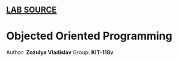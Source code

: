 ## [LAB SOURCE](//https://oop-khpi.github.io/)
# Objected Oriented Programming 

Author: **Zozulya Vladislav**
Group: **KIT-118v**
